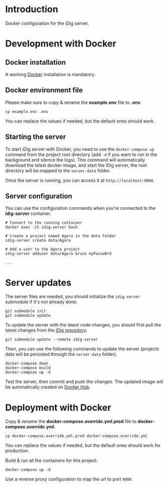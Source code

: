 # Introduction

Docker configuration for the iDig server.

# Development with Docker

## Docker installation

A working [Docker](https://docs.docker.com/engine/install/) installation is mandatory.

## Docker environment file

Please make sure to copy & rename the **example.env** file to **.env**.

``cp example.env .env``

You can replace the values if needed, but the default ones should work.

## Starting the server

To start iDig server with Docker, you need to use the `docker-compose up` command from the project root directory (add `-d` if you want to run in the background and silence the logs). This command will automatically download the latest docker image, and start the iDig server, the root directory will be mapped to the `server-data` folder.

Once the server is running, you can access it at `http://localhost:9000`.

## Server configuration

You can use the configuration commands when you're connected to the **idig-server** container.

```
# Connect to the running container
docker exec -it idig-server bash

# Create a project named Agora in the data folder
idig-server create data/Agora

# Add a user to the Agora project
idig-server adduser data/Agora bruce myPassw0rd

...
```

# Server updates

The server files are needed, you should initialize the `idig-server` submodule if it's not already done.

```
git submodule init
git submodule update
```

To update the server with the latest code changes, you should first pull the latest changes from the [iDig repository](https://github.com/iDig-Recording-Archaeology/idig-server).

`git submodule update --remote idig-server`

Then, you can use the following commands to update the server (projects data will be persisted through the `server-data` folder).

```
docker-compose down
docker-compose build
docker-compose up -d
```

Test the server, then commit and push the changes. The updated image will be automatically created on [Docker Hub](https://hub.docker.com/repository/docker/unillett/idig/general).

# Deployment with Docker

Copy & rename the **docker-compose.override.yml.prod** file to **docker-compose.override.yml**.

`cp docker-compose.override.yml.prod docker-compose.override.yml`

You can replace the values if needed, but the default ones should work for production.

Build & run all the containers for this project:

`docker-compose up -d`

Use a reverse proxy configuration to map the url to port `9000`.
